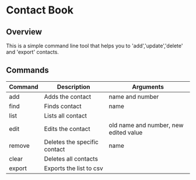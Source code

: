 # Contact Book

## Overview

This is a simple command line tool that helps you to 'add','update','delete' and 'export' contacts.

## Commands

Command     |      Description                |  Arguments                             |
----------- |     ------------------          |  -----------------                     |
add         |     Adds the contact            |  name and number                       |
find        |     Finds contact               |  name                                  |
list        |     Lists all contact           |                                        |
edit        |     Edits the contact           |  old name and number, new edited value |
remove      |     Deletes the specific contact|  name                                  |
clear       |     Deletes all contacts        |                                        |
export      |     Exports the list to csv     |                                        |

